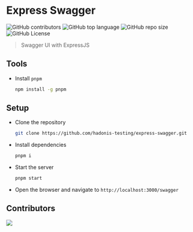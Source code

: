 # Express Swagger

![GitHub contributors](https://img.shields.io/github/contributors/hadonis-testing/express-swagger)
![GitHub top language](https://img.shields.io/github/languages/top/hadonis-testing/express-swagger)
![GitHub repo size](https://img.shields.io/github/repo-size/hadonis-testing/express-swagger)
![GitHub License](https://img.shields.io/github/license/hadonis-testing/express-swagger)

> Swagger UI with ExpressJS

## Tools

- Install `pnpm`

  ```bash
  npm install -g pnpm
  ```

## Setup

- Clone the repository

  ```bash
  git clone https://github.com/hadonis-testing/express-swagger.git
  ```

- Install dependencies

  ```bash
  pnpm i
  ```

- Start the server

  ```bash
  pnpm start
  ```

- Open the browser and navigate to `http://localhost:3000/swagger`

## Contributors

<a href="https://github.com/hadonis-testing/express-swagger/graphs/contributors">
  <img src="https://contrib.rocks/image?repo=hadonis-testing/express-swagger" />
</a>
